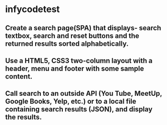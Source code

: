# infycodetest
## Create a search page(SPA) that displays- search textbox, search and reset buttons and the returned results sorted alphabetically.
## Use a HTML5, CSS3 two-column layout with a header, menu and footer with some sample content.
## Call search to an outside API (You Tube, MeetUp, Google Books, Yelp, etc.) or to a local file containing search results (JSON), and display the results.

